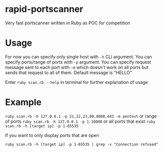 # rapid-portscanner
Very fast portscanner written in Ruby as POC for competition

# Usage

For now you can specify only single host with `-h` CLI argument.
You can specify ports/range of ports with `-p` argument.
You can specify request message sent to each port with `-m` which doesn't work on all ports but sends that request to all of them. Default message is "HELLO"

Enter `ruby scan.rb --help` in terminal for further explanation of usage

# Example

`ruby scan.rb -h 127.0.0.1 -p 21,22,23,80,8080,443 -m pentest`
or range of ports
`ruby scan.rb -h 127.0.0.1 -p 1-10000`
or all ports that exist
`ruby scan.rb -h [target ip] -p 1-65535`

If you want to only display ports that are open

`ruby scan.rb -h [target ip] -p 1-65535 | grep -v "Connection refused"`
